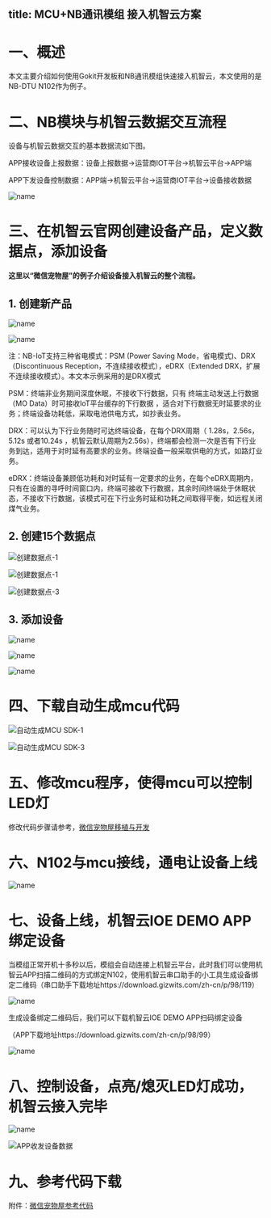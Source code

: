 title: MCU+NB通讯模组 接入机智云方案
---

# 一、概述

本文主要介绍如何使用Gokit开发板和NB通讯模组快速接入机智云，本文使用的是NB-DTU N102作为例子。

# 二、NB模块与机智云数据交互流程

设备与机智云数据交互的基本数据流如下图。

APP接收设备上报数据：设备上报数据→运营商IOT平台→机智云平台→APP端

APP下发设备控制数据：APP端→机智云平台→运营商IOT平台→设备接收数据

![name](/assets/zh-cn/deviceDev/debug/NB_project/NBproject_1.png)

# 三、在机智云官网创建设备产品，定义数据点，添加设备

**这里以“微信宠物屋”的例子介绍设备接入机智云的整个流程。**

## 1. 创建新产品

![name](/assets/zh-cn/deviceDev/debug/NB_project/NBproject_2.png)

![name](/assets/zh-cn/deviceDev/debug/NB_project/NBproject_3_3.png)

注：NB-IoT支持三种省电模式：PSM (Power Saving Mode，省电模式)、DRX（Discontinuous Reception，不连续接收模式），eDRX（Extended DRX，扩展不连续接收模式）。本文本示例采用的是DRX模式

PSM：终端非业务期间深度休眠，不接收下行数据，只有 终端主动发送上行数据（MO Data）时可接收IoT平台缓存的下行数据 ，适合对下行数据无时延要求的业务；终端设备功耗低，采取电池供电方式，如抄表业务。

DRX：可以认为下行业务随时可达终端设备，在每个DRX周期（ 1.28s，2.56s，5.12s 或者10.24s ，机智云默认周期为2.56s），终端都会检测一次是否有下行业务到达，适用于对时延有高要求的业务。终端设备一般采取供电的方式，如路灯业务。

eDRX：终端设备兼顾低功耗和对时延有一定要求的业务，在每个eDRX周期内，只有在设置的寻呼时间窗口内，终端可接收下行数据，其余时间终端处于休眠状态，不接收下行数据，该模式可在下行业务时延和功耗之间取得平衡，如远程关闭煤气业务。

## 2. 创建15个数据点

![创建数据点-1](/assets/zh-cn/quickstart/dev/new7_7.png)

![创建数据点-1](/assets/zh-cn/quickstart/dev/new8_8.png)

![创建数据点-3](/assets/zh-cn/quickstart/dev/new9_9.png)

## 3. 添加设备

![name](/assets/zh-cn/deviceDev/debug/NB_project/NBproject_7.png)

![name](/assets/zh-cn/deviceDev/debug/NB_project/NBproject_8.png)

![name](/assets/zh-cn/deviceDev/debug/NB_project/NBproject_9.png)

# 四、下载自动生成mcu代码

![自动生成MCU SDK-1](/assets/zh-cn/quickstart/dev/new12_12.png)

![自动生成MCU SDK-3](/assets/zh-cn/quickstart/dev/new14.png)

# 五、修改mcu程序，使得mcu可以控制LED灯

修改代码步骤请参考，[微信宠物屋移植与开发](http://docs.gizwits.com/zh-cn/quickstart/UseMCU_BK.html#3-2-%E4%B8%8B%E8%BD%BD%E5%BE%AE%E4%BF%A1%E5%AE%A0%E7%89%A9%E5%B1%8BSTM32CubeMX%E7%89%88%E7%9A%84%E9%A9%B1%E5%8A%A8%E5%BA%93%E6%96%87%E4%BB%B6)

# 六、N102与mcu接线，通电让设备上线

![name](/assets/zh-cn/deviceDev/debug/NB_project/NBproject_11.png)

# 七、设备上线，机智云IOE DEMO APP绑定设备

当模组正常开机十多秒以后，模组会自动连接上机智云平台，此时我们可以使用机智云APP扫描二维码的方式绑定N102，使用机智云串口助手的小工具生成设备绑定二维码（串口助手下载地址https://download.gizwits.com/zh-cn/p/98/119）

![name](/assets/zh-cn/deviceDev/debug/G510/G510project_12.png)

生成设备绑定二维码后，我们可以下载机智云IOE DEMO APP扫码绑定设备

（APP下载地址https://download.gizwits.com/zh-cn/p/98/99）

![name](/assets/zh-cn/deviceDev/debug/NB_project/NBproject_13.png)

# 八、控制设备，点亮/熄灭LED灯成功，机智云接入完毕

![name](/assets/zh-cn/deviceDev/debug/NB_project/NBproject_14.png)

![APP收发设备数据](/assets/zh-cn/quickstart/dev/new39_39.png)

# 九、参考代码下载

附件：[微信宠物屋参考代码](http://docs.gizwits.com/assets/pdf/gokit_code.zip)
